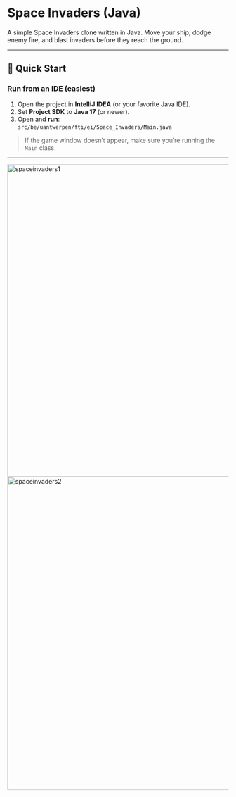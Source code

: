 # Space Invaders (Java)

A simple Space Invaders clone written in Java. Move your ship, dodge enemy fire, and blast invaders before they reach the ground.

---

## 🚀 Quick Start

### Run from an IDE (easiest)
1. Open the project in **IntelliJ IDEA** (or your favorite Java IDE).
2. Set **Project SDK** to **Java 17** (or newer).
3. Open and **run**:  
   `src/be/uantwerpen/fti/ei/Space_Invaders/Main.java`

> If the game window doesn’t appear, make sure you’re running the `Main` class.

---

<img width="1262" height="710" alt="spaceinvaders1" src="https://github.com/user-attachments/assets/ac4c8bd4-2c7a-4f9c-b0f0-3f2624946121" />
<img width="1265" height="712" alt="spaceinvaders2" src="https://github.com/user-attachments/assets/fdfd2a73-8e25-4389-9e26-de32f287e82b" />

